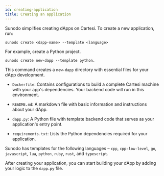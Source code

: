 ```yaml
---
id: creating-application
title: Creating an application
---
```


Sunodo simplifies creating dApps on Cartesi. To create a new application, run:

```shell
sunodo create <dapp-name> --template <language>
```

For example, create a Python project.

```
sunodo create new-dapp --template python.
```

This command creates a `new-dapp` directory with essential files for your dApp development.

- `Dockerfile`: Contains configurations to build a complete Cartesi machine with your app's dependencies. Your backend code will run in this environment.

- `README.md`: A markdown file with basic information and instructions about your dApp.

- `dapp.py`: A Python file with template backend code that serves as your application's entry point.

- `requirements.txt`: Lists the Python dependencies required for your application.

Sunodo has templates for the following languages – `cpp`, `cpp-low-level`, `go`, `javascript`, `lua`, `python`, `ruby`, `rust`, and `typescript`.

After creating your application, you can start building your dApp by adding your logic to the `dapp.py` file.

